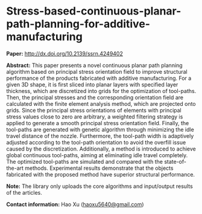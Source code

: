 # Stress-based-continuous-planar-path-planning-for-additive-manufacturing

**Paper:** 
http://dx.doi.org/10.2139/ssrn.4249402

**Abstract:**
This paper presents a novel continuous planar path planning algorithm based on principal stress orientation field to improve structural performance of the products fabricated with additive manufacturing. For a given 3D shape, it is first sliced into planar layers with specified layer thickness, which are discretized into grids for the optimization of tool-paths. Then, the principal stresses and the corresponding orientation field are calculated with the finite element analysis method, which are projected onto grids. Since the principal stress orientations of elements with principal stress values close to zero are arbitrary, a weighted filtering strategy is applied to generate a smooth principal stress orientation field. Finally, the tool-paths are generated with genetic algorithm through minimizing the idle travel distance of the nozzle. Furthermore, the tool-path width is adaptively adjusted according to the tool-path orientation to avoid the overfill issue caused by the discretization. Additionally, a method is introduced to achieve global continuous tool-paths, aiming at eliminating idle travel completely. The optimized tool-paths are simulated and compared with the state-of-the-art methods. Experimental results demonstrate that the objects fabricated with the proposed method have superior structural performance.

**Note:** 
The library only uploads the core algorithms and input/output results of the articles.

**Contact information:**
Hao Xu (haoxu5640@gmail.com)
